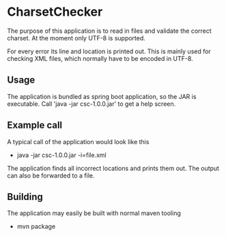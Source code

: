# CharsetChecker

The purpose of this application is to read in files and validate the correct charset. At the moment only UTF-8 is supported.

For every error its line and location is printed out. This is mainly used for checking XML files, which normally have to be encoded in UTF-8.

## Usage

The application is bundled as spring boot application, so the JAR is executable.
Call 'java -jar csc-1.0.0.jar' to get a help screen.

## Example call

A typical call of the application would look like this

* java -jar csc-1.0.0.jar -i=file.xml

The application finds all incorrect locations and prints them out. The output can also be forwarded to a file. 

## Building

The application may easily be built with normal maven tooling

* mvn package